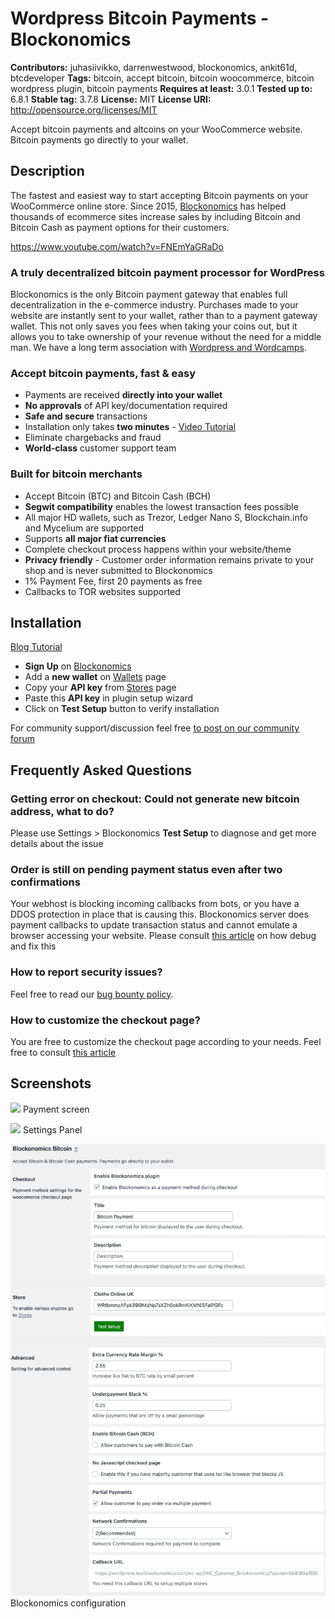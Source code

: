 # Wordpress Bitcoin Payments - Blockonomics # 
**Contributors:** juhasiivikko, darrenwestwood, blockonomics, ankit61d, btcdeveloper
**Tags:** bitcoin, accept bitcoin, bitcoin woocommerce, bitcoin wordpress plugin, bitcoin payments
**Requires at least:** 3.0.1 
**Tested up to:** 6.8.1
**Stable tag:** 3.7.8
**License:** MIT 
**License URI:** http://opensource.org/licenses/MIT 

Accept bitcoin payments and altcoins on your WooCommerce website. Bitcoin payments go directly to your wallet. 

## Description ## 

The fastest and easiest way to start accepting Bitcoin payments on your WooCommerce online store. Since 2015, [Blockonomics](https://www.blockonomics.co/merchants?utm_source=wordpress) has helped thousands of ecommerce sites increase sales by including Bitcoin and Bitcoin Cash as payment options for their customers.

https://www.youtube.com/watch?v=FNEmYaGRaDo


### A truly decentralized bitcoin payment processor for WordPress ### 

Blockonomics is the only Bitcoin payment gateway that enables full decentralization in the e-commerce industry. Purchases made to your website are instantly sent to your wallet, rather than to a payment gateway wallet. This not only saves you fees when taking your coins out, but it allows you to take ownership of your revenue without the need for a middle man. We have a long term association with [Wordpress and Wordcamps](https://insights.blockonomics.co/blockonomics-loves-wordcamps/).


### Accept bitcoin payments, fast & easy ### 
- Payments are received **directly into your wallet** 
- **No approvals** of API key/documentation required 
- **Safe and secure** transactions 
- Installation only takes **two minutes** - [Video Tutorial](https://www.youtube.com/watch?v=bozfMIznpao)  
- Eliminate chargebacks and fraud 
- **World-class** customer support team 

### Built for bitcoin merchants ### 
- Accept Bitcoin (BTC) and Bitcoin Cash (BCH)
- **Segwit compatibility** enables the lowest transaction fees possible 
- All major HD wallets, such as Trezor, Ledger Nano S, Blockchain.info and Mycelium are supported 
- Supports **all major fiat currencies** 
- Complete checkout process happens within your website/theme
- **Privacy friendly** - Customer order information remains private to your shop and is never submitted to Blockonomics
- 1% Payment Fee, first 20 payments as free 
- Callbacks to TOR websites supported

## Installation ## 

[Blog Tutorial](https://help.blockonomics.co/support/solutions/articles/33000248575-wordpress-woocommerce-integration)
 
- **Sign Up** on [Blockonomics](https://www.blockonomics.co/merchants#/)
- Add a **new wallet** on [Wallets](https://www.blockonomics.co/wallets) page
- Copy your **API key** from [Stores](https://www.blockonomics.co/stores) page
- Paste this **API key** in plugin setup wizard
- Click on **Test Setup** button to verify installation

For community support/discussion feel free [to post on our community forum](https://community.blockonomics.co/)

## Frequently Asked Questions ## 

### Getting error on checkout: Could not generate new bitcoin address, what to do? ### 
Please use Settings > Blockonomics **Test Setup** to diagnose and get more
details about the issue

### Order is still on pending payment status even after two confirmations  ### 
Your webhost is blocking incoming callbacks from bots, or you have a DDOS protection in place that is causing this. Blockonomics server does payment callbacks to update transaction status and cannot emulate a browser accessing your website. Please consult [this article](http://help.blockonomics.co/solution/articles/33000219539-order-status-not-changing-ddos-protection) on how debug and fix this

### How to report security issues? ### 
Feel free to read our [bug bounty policy](https://help.blockonomics.co/support/solutions/articles/33000256692-bug-bounty-program).

### How to customize the checkout page? ### 
You are free to customize the checkout page according to your needs. Feel free to consult [this article](http://help.blockonomics.co/support/solutions/articles/33000243991-how-to-customize-the-checkout-page-)

## Screenshots ##

![](assets-wp-repo/screenshot-2.png)
Payment screen 

![](assets-wp-repo/screenshot-3.png)
Settings Panel

![](assets-wp-repo/screenshot-4.png)
Blockonomics configuration
